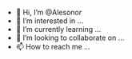 - 👋 Hi, I’m @Alesonor
- 👀 I’m interested in ...
- 🌱 I’m currently learning ...
- 💞️ I’m looking to collaborate on ...
- 📫 How to reach me ...

<!---
Alesonor/Alesonor is a ✨ special ✨ repository because its `README.md` (this file) appears on your GitHub profile.
You can click the Preview link to take a look at your changes.
--->
